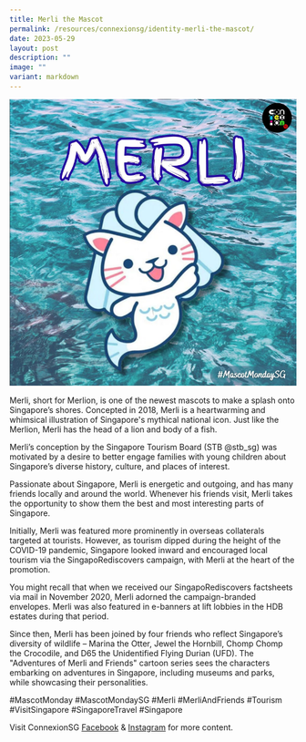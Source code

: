 ```yaml
---
title: Merli the Mascot
permalink: /resources/connexionsg/identity-merli-the-mascot/
date: 2023-05-29
layout: post
description: ""
image: ""
variant: markdown
---
```

![](/images/connexionsg/2023/merli%20our%20mascot.png)

Merli, short for Merlion, is one of the newest mascots to make a splash onto Singapore’s shores. Concepted in 2018, Merli is a heartwarming and whimsical illustration of Singapore's mythical national icon. Just like the Merlion, Merli has the head of a lion and body of a fish.

Merli’s conception by the Singapore Tourism Board (STB @stb_sg) was motivated by a desire to better engage families with young children about Singapore’s diverse history, culture, and places of interest.

Passionate about Singapore, Merli is energetic and outgoing, and has many friends locally and around the world. Whenever his friends visit, Merli takes the opportunity to show them the best and most interesting parts of Singapore.

Initially, Merli was featured more prominently in overseas collaterals targeted at tourists. However, as tourism dipped during the height of the COVID-19 pandemic, Singapore looked inward and encouraged local tourism via the SingapoRediscovers campaign, with Merli at the heart of the promotion.

You might recall that when we received our SingapoRediscovers factsheets via mail in November 2020, Merli adorned the campaign-branded envelopes. Merli was also featured in e-banners at lift lobbies in the HDB estates during that period.

Since then, Merli has been joined by four friends who reflect Singapore’s diversity of wildlife – Marina the Otter, Jewel the Hornbill, Chomp Chomp the Crocodile, and D65 the Unidentified Flying Durian (UFD). The "Adventures of Merli and Friends" cartoon series sees the characters embarking on adventures in Singapore, including museums and parks, while showcasing their personalities.

#MascotMonday #MascotMondaySG #Merli #MerliAndFriends #Tourism #VisitSingapore #SingaporeTravel #Singapore

Visit ConnexionSG [Facebook](https://www.facebook.com/ConnexionSG) & [Instagram](https://www.instagram.com/connexionsg/) for more content.